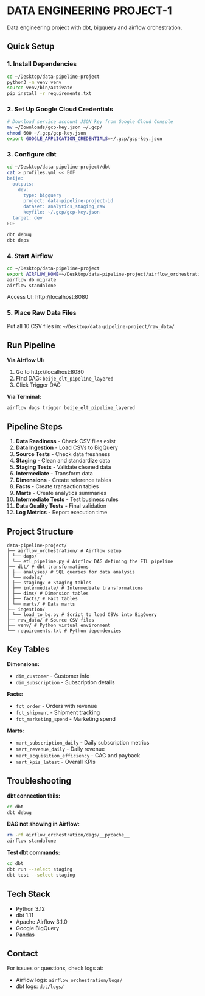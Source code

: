 # DATA ENGINEERING PROJECT-1
 Data engineering project with dbt, bigquery and airflow orchestration.

## Quick Setup

### 1. Install Dependencies
```bash
cd ~/Desktop/data-pipeline-project
python3 -m venv venv
source venv/bin/activate
pip install -r requirements.txt
```

### 2. Set Up Google Cloud Credentials
```bash
# Download service account JSON key from Google Cloud Console
mv ~/Downloads/gcp-key.json ~/.gcp/
chmod 600 ~/.gcp/gcp-key.json
export GOOGLE_APPLICATION_CREDENTIALS=~/.gcp/gcp-key.json
```

### 3. Configure dbt
```bash
cd ~/Desktop/data-pipeline-project/dbt
cat > profiles.yml << EOF
beije:
  outputs:
    dev:
      type: bigquery
      project: data-pipeline-project-id
      dataset: analytics_staging_raw
      keyfile: ~/.gcp/gcp-key.json
  target: dev
EOF

dbt debug
dbt deps
```

### 4. Start Airflow
```bash
cd ~/Desktop/data-pipeline-project
export AIRFLOW_HOME=~/Desktop/data-pipeline-project/airflow_orchestration
airflow db migrate
airflow standalone
```

Access UI: http://localhost:8080

### 5. Place Raw Data Files
Put all 10 CSV files in: `~/Desktop/data-pipeline-project/raw_data/`

## Run Pipeline

**Via Airflow UI:**
1. Go to http://localhost:8080
2. Find DAG: `beije_elt_pipeline_layered`
3. Click Trigger DAG

**Via Terminal:**
```bash
airflow dags trigger beije_elt_pipeline_layered
```

## Pipeline Steps

1. **Data Readiness** - Check CSV files exist
2. **Data Ingestion** - Load CSVs to BigQuery
3. **Source Tests** - Check data freshness
4. **Staging** - Clean and standardize data
5. **Staging Tests** - Validate cleaned data
6. **Intermediate** - Transform data
7. **Dimensions** - Create reference tables
8. **Facts** - Create transaction tables
9. **Marts** - Create analytics summaries
10. **Intermediate Tests** - Test business rules
11. **Data Quality Tests** - Final validation
12. **Log Metrics** - Report execution time

## Project Structure

```
data-pipeline-project/
├── airflow_orchestration/ # Airflow setup
│ └── dags/
│ └── etl_pipeline.py # Airflow DAG defining the ETL pipeline
├── dbt/ # dbt transformations
│ ├── analyses/ # SQL queries for data analysis
│ └── models/
│ ├── staging/ # Staging tables
│ ├── intermediate/ # Intermediate transformations
│ ├── dims/ # Dimension tables
│ ├── facts/ # Fact tables
│ └── marts/ # Data marts
├── ingestion/
│ └── load_to_bg.py # Script to load CSVs into BigQuery
├── raw_data/ # Source CSV files
├── venv/ # Python virtual environment
└── requirements.txt # Python dependencies
```

## Key Tables

**Dimensions:**
- `dim_customer` - Customer info
- `dim_subscription` - Subscription details

**Facts:**
- `fct_order` - Orders with revenue
- `fct_shipment` - Shipment tracking
- `fct_marketing_spend` - Marketing spend

**Marts:**
- `mart_subscription_daily` - Daily subscription metrics
- `mart_revenue_daily` - Daily revenue
- `mart_acquisition_efficiency` - CAC and payback
- `mart_kpis_latest` - Overall KPIs

## Troubleshooting

**dbt connection fails:**
```bash
cd dbt
dbt debug
```

**DAG not showing in Airflow:**
```bash
rm -rf airflow_orchestration/dags/__pycache__
airflow standalone
```

**Test dbt commands:**
```bash
cd dbt
dbt run --select staging
dbt test --select staging
```

## Tech Stack

- Python 3.12
- dbt 1.11
- Apache Airflow 3.1.0
- Google BigQuery
- Pandas

## Contact

For issues or questions, check logs at:
- Airflow logs: `airflow_orchestration/logs/`
- dbt logs: `dbt/logs/`
